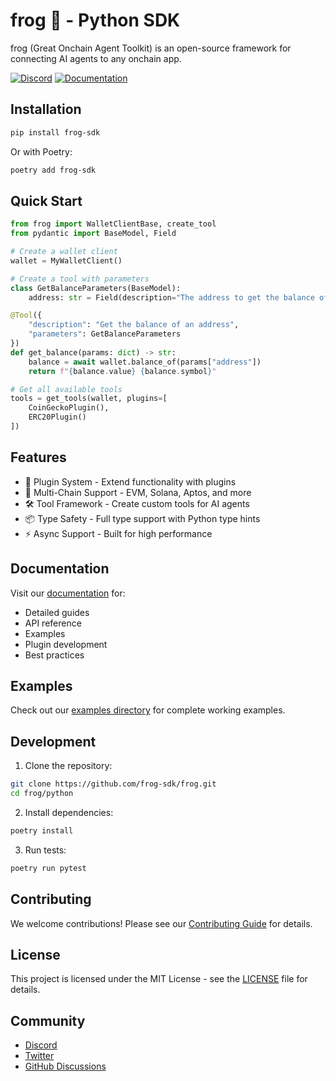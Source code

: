 # frog 🐸 - Python SDK

frog (Great Onchain Agent Toolkit) is an open-source framework for connecting AI agents to any onchain app.

[![Discord](https://img.shields.io/discord/1234567890?color=7289da&label=Discord&logo=discord&logoColor=white)](https://discord.gg/frog-sdk)
[![Documentation](https://img.shields.io/badge/docs-ohmyfrog.dev-blue)](https://ohmyfrog.dev)

## Installation

```bash
pip install frog-sdk
```

Or with Poetry:

```bash
poetry add frog-sdk
```

## Quick Start

```python
from frog import WalletClientBase, create_tool
from pydantic import BaseModel, Field

# Create a wallet client
wallet = MyWalletClient()

# Create a tool with parameters
class GetBalanceParameters(BaseModel):
    address: str = Field(description="The address to get the balance of")

@Tool({
    "description": "Get the balance of an address",
    "parameters": GetBalanceParameters
})
def get_balance(params: dict) -> str:
    balance = await wallet.balance_of(params["address"])
    return f"{balance.value} {balance.symbol}"

# Get all available tools
tools = get_tools(wallet, plugins=[
    CoinGeckoPlugin(),
    ERC20Plugin()
])
```

## Features

-   🔌 Plugin System - Extend functionality with plugins
-   🔗 Multi-Chain Support - EVM, Solana, Aptos, and more
-   🛠️ Tool Framework - Create custom tools for AI agents
-   📦 Type Safety - Full type support with Python type hints
-   ⚡ Async Support - Built for high performance

## Documentation

Visit our [documentation](https://ohmyfrog.dev) for:

-   Detailed guides
-   API reference
-   Examples
-   Plugin development
-   Best practices

## Examples

Check out our [examples directory](https://github.com/frog-sdk/frog/tree/main/python/examples) for complete working examples.

## Development

1. Clone the repository:

```bash
git clone https://github.com/frog-sdk/frog.git
cd frog/python
```

2. Install dependencies:

```bash
poetry install
```

3. Run tests:

```bash
poetry run pytest
```

## Contributing

We welcome contributions! Please see our [Contributing Guide](CONTRIBUTING.md) for details.

## License

This project is licensed under the MIT License - see the [LICENSE](LICENSE) file for details.

## Community

-   [Discord](https://discord.gg/frog-sdk)
-   [Twitter](https://twitter.com/frog_sdk)
-   [GitHub Discussions](https://github.com/frog-sdk/frog/discussions)
